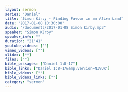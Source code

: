 ```yaml
---
layout: sermon
series: "Daniel"
title: "Simon Kirby - Finding Favour in an Alien Land"
date: "2017-01-08 10:30:00"
audio: "/documents/2017-01-08 Simon Kirby.mp3"
speaker: "Simon Kirby"
speaker_info: ""
duration: "21'41"
youtube_videos: [""]
vimeo_videos: [""]
slides: [""]
files: [""]
bible_passages: ["Daniel 1:8-17"]
bible_links: ["Daniel 1:8-17&amp;version=NIVUK"]
bible_videos: [""]
bible_videos_links: [""]
category: "sermon"
---
```

